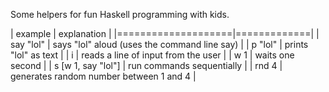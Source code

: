 Some helpers for fun Haskell programming with kids.

| example            | explanation |
|====================|=============|
| say "lol"          | says "lol" aloud (uses the command line say) |
| p "lol"            | prints "lol" as text |
| i                  | reads a line of input from the user |
| w 1                | waits one second |
| s [w 1, say "lol"] | run commands sequentially |
| rnd 4              | generates random number between 1 and 4 |
